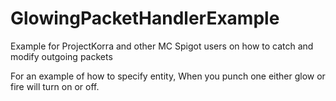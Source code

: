 # GlowingPacketHandlerExample
Example for ProjectKorra and other MC Spigot users on how to catch and modify outgoing packets

For an example of how to specify entity, When you punch one either glow or fire will turn on or off.

